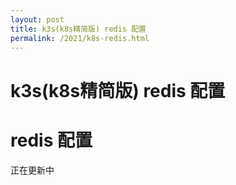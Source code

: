 ```yaml
---
layout: post
title: k3s(k8s精简版) redis 配置
permalink: /2021/k8s-redis.html
---
```

k3s(k8s精简版) redis 配置
=====================================
# redis 配置

正在更新中

